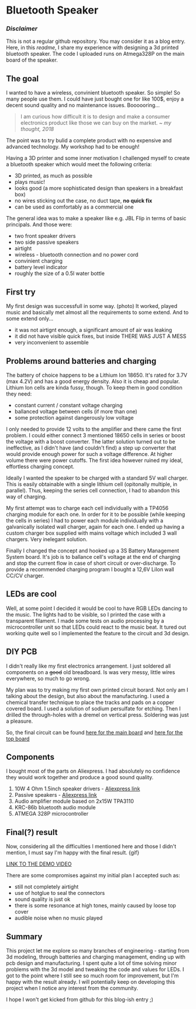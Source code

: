 # Bluetooth Speaker

### *Disclaimer*

This is not a regular github repository. You may consider it as a blog entry. Here, in this *readme*, I share my experience with designing a 3d printed bluetooth speaker. The code I uploaded runs on Atmega328P on the main board of the speaker.


## The goal
I wanted to have a wireless, convinient bluetooth speaker. So simple! So many people use them. I could have just bought one for like 100$, enjoy a decent sound quality and no maintenance issues.
Boooooring...

>I am curious how difficult it is to design and make a consumer electronics product like those we can buy on the market. *~ my thought, 2018*

The point was to try bulid a complete product with no expensive and advanced technology. My workshop had to be enough!

Having a 3D printer and some inner motivation I challenged myself to create a bluetooth speaker which would meet the following criteria:
- 3D printed, as much as possible
- plays music!
- looks good (a more sophisticated design than speakers in a breakfast box)
- no wires sticking out the case, no duct tape, **no quick fix**
- can be used as comfortably as a commercial one


The general idea was to make a speaker like e.g. JBL Flip in terms of basic principals. And those were:
- two front speaker drivers
- two side passive speakers
- airtight
- wireless - bluetooth connection and no power cord
- convinient charging
- battery level indicator
- roughly the size of a 0.5l water bottle

## First try
My first design was successfull in some way. (photo)
It worked, played music and basically met almost all the requirements to some extend. And to some extend only...
- it was not airtignt enough, a significant amount of air was leaking
- it did not have visible quick fixes, but inside THERE WAS JUST A MESS
- very inconvenient to assemble

 

## Problems around batteries and charging
The battery of choice happens to be a Lithium Ion 18650.
It's rated for 3.7V (max 4.2V) and has a good energy density. Also it is cheap and popular. Lithium Ion cells are kinda fussy, though. To keep them in good condition they need:
- constant current / constant voltage charging
- ballanced voltage between cells (if more than one)
- some protection against dangerously low voltage

I only needed to provide 12 volts to the amplifier and there came the first problem. I could either connect 3 mentioned 18650 cells in series or boost the voltage with a boost converter. The latter solution turned out to be ineffective, as I didn't have (and couldn't find) a step up converter that would provide enough power for such a voltage difference. At higher volume there were power cutoffs.
The first idea however ruined my ideal, effortless charging concept. 

Ideally I wanted the speaker to be charged with a standard 5V wall charger. This is easily obtainable with a single lithium cell (opitonally multiple, in parallel). Thus, keeping the series cell connection, I had to abandon this way of charging.

My first attempt was to charge each cell individually with a TP4056 charging module for each one. In order for it to be possible (while keeping the cells in series) I had to power each module individually with a galvanically isolated wall charger, again for each one. I ended up having a custom charger box supplied with mains voltage which included 3 wall chargers. Very inelegant solution.

Finally I changed the concept and hooked up a 3S Battery Management System board. It's job is to ballance cell's voltage at the end of charging and stop the current flow in case of short circuit or over-discharge. To provide a recommended charging program I bought a 12,6V LiIon wall CC/CV charger.

## LEDs are cool
Well, at some point I decided it would be cool to have RGB LEDs dancing to the music. The lights had to be visible, so I printed the case with a transparent filament. I made some tests on audio processing by a microcontroller unit so that LEDs could react to the music beat. It tured out working quite well so I implemented the feature to the circuit and 3d design.

## DIY PCB
I didn't really like my first electronics arrangement. I just soldered all components on a ~~good~~ old breadboard. Is was very messy, little wires everywhere, so much to go wrong.

My plan was to try making my first own printed circuit borard. Not only am I talking about the design, but also about the manufacturing. I used a chemical transfer technique to place the tracks and pads on a copper covered board. I used a solution of sodium persulfate for etching. Then I drilled the through-holes with a dremel on vertical press. Soldering was just a pleasure.

So, the final circuit can be found [here for the main board](https://oshwlab.com/dawid199912/bluetoothspeaker_v2_custompcb) and [here for the top board](https://oshwlab.com/dawid199912/bluetoothspeaker_v2_toppanelpcb)

## Components

I bought most of the parts on Aliexpress. I had absolutely no confidence they would work together and produce a good sound quality.

1. 10W 4 Ohm 1.5inch speaker drivers - [Aliexpress link](https://www.aliexpress.com/item/32816810056.html?spm=a2g0s.9042311.0.0.27424c4d4MThSE)
2. Passive speakers - [Aliexpress link](https://www.aliexpress.com/item/32828412002.html?spm=a2g0s.9042311.0.0.27424c4d4MThSE)
3. Audio amplifier module based on 2x15W TPA3110
4. KRC-86b bluetooth audio module
5. ATMEGA 328P microcontroller

## Final(?) result
Now, considering all the difficulties I mentioned here and those I didn't mention, I must say I'm happy with the final result.
{gif}

[LINK TO THE DEMO VIDEO](https://youtu.be/Gikhf-romf0)


There are some compromises against my initial plan I accepted such as:
- still not completely airtight
- use of hotglue to seal the connectors
- sound quality is just ok
- there is some resonance at high tones, mainly caused by loose top cover
- audible noise when no music played 

## Summary
This project let me explore so many branches of engineering - starting from 3d modeling, through batteries and charging management, ending up with pcb design and manufacturing.
I spent quite a lot of time solving minor problems with the 3d model and tweaking the code and values for LEDs. I got to the point where I still see so much room for improvement, but I'm happy with the result already. I will potentially keep on developing this project when I notice any interest from the community.

I hope I won't get kicked from github for this blog-ish entry ;)
